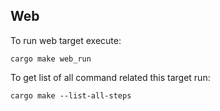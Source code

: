 ## Web

To run web target execute:
```
cargo make web_run
```

To get list of all command related this target run:

```
cargo make --list-all-steps
```